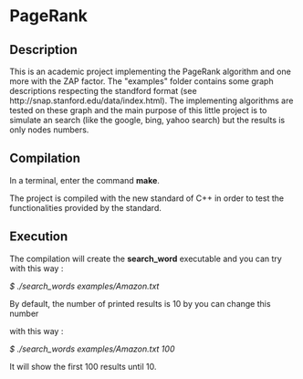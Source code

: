# PageRank

<h2> Description </h2>
This is an academic project implementing the PageRank algorithm and one more
with the ZAP factor. The "examples" folder contains some graph descriptions
respecting the standford format (see http://snap.stanford.edu/data/index.html).
The implementing algorithms are tested on these graph and the main purpose of
this little project is to simulate an search (like the google, bing, yahoo
search) but the results is only nodes numbers. 

<h2> Compilation </h2>

In a terminal, enter the command <strong>make</strong>.

The project is compiled with the new standard of C++ in order to test the
functionalities provided by the standard.

<h2> Execution </h2>

The compilation will create the <strong>search_word</strong> executable and you
can try with this way :

<i> $ ./search_words examples/Amazon.txt </i>

By default, the number of printed results is 10 by you can change this number

with this way :

<i> $ ./search_words examples/Amazon.txt 100 </i>

It will show the first 100 results until 10.







